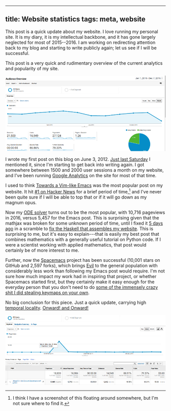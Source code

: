 ----
title: Website statistics
tags: meta, website
----

This post is a quick update about my website. I love running my personal site. It is my diary, it is my intellectual backbone, and it has gone largely neglected for most of 2015--2016.
I am working on redirecting attention back to my blog and starting to write publicly again; let us see if I will be successful.

This post is a very quick and rudimentary overview of the current analytics and popularity of my site.

![My website in 2016.](../images/website_2016-12-08_google_analytics.png)

I wrote my first post on this blog on June 3, 2012.
[Just last Saturday](2016-12-03-systems-and-philosophy.html) I mentioned it, since I'm starting to get back into writing again.
I got somewhere between 1500 and 2000 user sessions a month on my website, and I've been running [Google Analytics](https://www.google.com/analytics/) on the site for most of that time.

I used to think [Towards a Vim-like Emacs](2014-08-03-a-vim-like-emacs-config.html) was the most popular post on my website.
It hit [#1 on Hacker News](https://news.ycombinator.com/item?id=8581530) for a brief period of time,[^screenshot] and I've never been quite sure if I will be able to top that or if it will go down as my magnum opus.


Now my [ODE solver](2014-08-23-ode-solver-py.html) turns out to be the most popular, with 10,716 pageviews in 2016, versus 5,457 for the Emacs post.
This is surprising given that the mathjax was broken for some unknown period of time, until I fixed it [5 days ago](https://github.com/nathantypanski/nathantypanski.com/commit/1557c22449cb1c473b4937dedba3595eebcbcf73) in a scramble to [fix the Haskell that assembles my website](https://github.com/nathantypanski/nathantypanski.com/commit/de89bb8de58aacd6690e06b4c87ac14aa0b9c1ee).
This is surprising to me, but it's easy to explain---that is easily my best post that combines mathematics with a generally useful tutorial on Python code.
If I were a scientist working with applied mathematics, that post would certainly be of more interest to me.

Further, now the [Spacemacs](http://spacemacs.org/) project has been successful (10,001 stars on GitHub and 2,597 forks), which brings [Evil](https://www.emacswiki.org/emacs/Evil) to the general population with considerably less work than following my Emacs post would require.
I'm not sure how much impact my work had in inspiring that project, or whether Spacemacs started first, but they certainly make it easy enough for the everyday person that you don't need to do [some of the immensely crazy shit I did stealing keymaps on your own](2014-08-03-a-vim-like-emacs-config.html#stealing-ibuffers-keymap).

No big conclusion for this piece. Just a quick update, carrying high [temporal locality](../pages.html#blogging). [Onward! and Onward!](http://genius.com/10981254)

![When [Towards a Vim-like Emacs](2014-08-03-a-vim-like-emacs-config.html) [hit Hacker News](https://news.ycombinator.com/item?id=8581530), my website spiked to 13,423 hits in a week.](../images/website_2016-12-08_google_analytics_vimlike.png)

[^screenshot]: I think I have a screenshot of this floating around somewhere, but I'm not sure where to find it.
